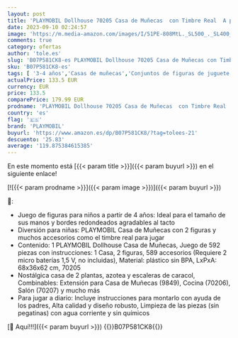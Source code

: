 ```yaml
---
layout: post
title: 'PLAYMOBIL Dollhouse 70205 Casa de Muñecas  con Timbre Real  A partir de 4 años'
date: 2023-09-10 02:24:57
image: 'https://m.media-amazon.com/images/I/51PE-808MtL._SL500_._SL400_.jpg'
comments: true
category: ofertas
author: 'tole.es'
slug: 'B07P581CK8-es PLAYMOBIL Dollhouse 70205 Casa de Muñecas con Timbre Real...'
sku: 'B07P581CK8-es'
tags: [ '3-4 años','Casas de muñecas','Conjuntos de figuras de juguete','Juguetes','Juguetes y juegos','Los favoritos de nuestros clientes: Juguetes y juegos','Muñecas y accesorios','Muñecos y figuras','Selección de 4 a 7 años','Self Service','Special Features Stores','partition_000','partition_022','partition_033','playmobil','🇪🇸', ]
actualPrice: 133.5 EUR
currency: EUR
price: 133.5
comparePrice: 179.99 EUR
prodname: 'PLAYMOBIL Dollhouse 70205 Casa de Muñecas  con Timbre Real  A partir de 4 años'
country: 'es'
flag: '🇪🇸'
brand: 'PLAYMOBIL'
buyurl: 'https://www.amazon.es/dp/B07P581CK8/?tag=tolees-21'
descuento: '25.83'
average: '119.875384615385'
---
```


En este momento está [{{< param title >}}]({{< param buyurl >}}) en el siguiente enlace!

[![{{< param prodname >}}]({{< param image >}})]({{< param buyurl >}})

🔎:

- Juego de figuras para niños a partir de 4 años: Ideal para el tamaño de sus manos y bordes redondeados agradables al tacto
- Diversión para niñas: PLAYMOBIL Casa de Muñecas con 2 figuras y muchos accesorios como el timbre real para jugar
- Contenido: 1 PLAYMOBIL Dollhouse Casa de Muñecas, Juego de 592 piezas con instrucciones: 1 Casa, 2 figuras, 589 accesorios (Requiere 2 micro baterías 1,5 V, no incluidas), Material: plástico sin BPA, LxPxA: 68x36x62 cm, 70205
- Nostálgica casa de 2 plantas, azotea y escaleras de caracol, Combinables: Extensión para Casa de Muñecas (9849), Cocina (70206), Salón (70207) y mucho más
- Para jugar a diario: Incluye instrucciones para montarlo con ayuda de los padres, Alta calidad y diseño robusto, Limpieza de las piezas (sin pegatinas) con agua corriente y sin químicos

[🛒 Aquí!!!]({{< param buyurl >}})
{{<world>}}B07P581CK8{{</world>}}
